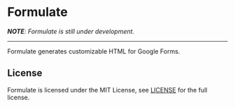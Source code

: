 # Formulate

_**NOTE**: Formulate is still under development._

-------------------------------------------------------------------------------

Formulate generates customizable HTML for Google Forms.

## License

Formulate is licensed under the MIT License, see [LICENSE](LICENSE) for the full
license.
